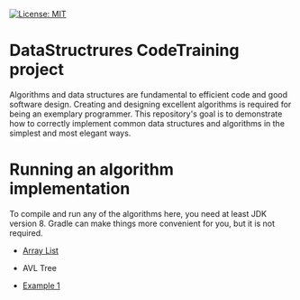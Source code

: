 [![License: MIT](https://img.shields.io/badge/License-MIT-yellow.svg)](https://opensource.org/licenses/MIT)

# DataStructrures CodeTraining project

Algorithms and data structures are fundamental to efficient code and good software design. Creating and designing excellent algorithms is required for being an exemplary programmer. This repository's goal is to demonstrate how to correctly implement common data structures and algorithms in the simplest and most elegant ways.

# Running an algorithm implementation

To compile and run any of the algorithms here, you need at least JDK version 8. Gradle can make things more convenient for you, but it is not required.

- [Array List](https://github.com/SebastianNiama/DataStructrures-CodeTraining/tree/main/DataSructures/src/main/java/ArrayList)

-  AVL Tree
  - [Example 1](https://github.com/SebastianNiama/DataStructrures-CodeTraining/tree/main/DataSructures/src/main/java/AVL)
